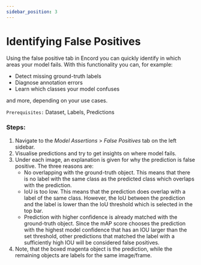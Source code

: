 ```yaml
---
sidebar_position: 3
---
```

# Identifying False Positives

Using the false positive tab in Encord you can quickly identify in which areas your model fails. With this
functionality you can, for example:
- Detect missing ground-truth labels
- Diagnose annotation errors  
- Learn which classes your model confuses

and more, depending on your use cases.

`Prerequisites:` Dataset, Labels, Predictions 

### Steps:
1. Navigate to the _Model Assertions_ > _False Positives_ tab on the left sidebar.
2. Visualise predictions and try to get insights on where model fails.
3. Under each image, an explanation is given for why the prediction is false positive. The three reasons are:
   - No overlapping with the ground-truth object. This means that there is no label with the same class as the predicted
class which overlaps with the prediction.
   - IoU is too low. This means that the prediction does overlap with a label of the same class. However, the IoU 
between the prediction and the label is lower than the IoU threshold which is selected in the top bar.
   - Prediction with higher confidence is already matched with the ground-truth object.
Since the mAP score chooses the prediction with the highest model confidence that has an IOU larger than the set threshold, other predictions that matched the label with a sufficiently high IOU will be considered false positives. 
4. Note, that the boxed magenta object is the prediction, while the remaining objects are labels for the same 
image/frame.

